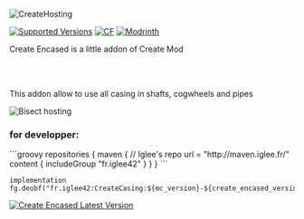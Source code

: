 

![CreateHosting](https://cdn.discordapp.com/attachments/785493649969381396/1151964355534016602/CREATE_ENCASED.png)

<a align="center" href="https://www.curseforge.com/minecraft/mc-mods/create-encased/files"><img src="https://cf.way2muchnoise.eu/versions/829380.svg" alt="Supported Versions"></a>
    <a align="center" href="https://www.curseforge.com/minecraft/mc-mods/create-encased"><img src="http://cf.way2muchnoise.eu/829380.svg" alt="CF"></a>
    <a align="center" href="https://modrinth.com/mod/create-encased"><img src="https://img.shields.io/modrinth/dt/create-encased?logo=modrinth&label=&suffix=%20&style=flat&color=242629&labelColor=5ca424&logoColor=1c1c1c" alt="Modrinth"></a> 

<p>
Create Encased is a little addon of Create Mod

 <br></br>

This addon allow to use all casing in shafts, cogwheels and pipes</p>


![Bisect hosting](https://www.bisecthosting.com/partners/custom-banners/04b018a6-2b05-42f7-bc73-448bb3ee940c.webp)

<h3>for developper:</h3>
```groovy
repositories {
    maven {
        // Iglee's repo
        url = "http://maven.iglee.fr/"
        content {
            includeGroup "fr.iglee42"
        }
    }
}
```

```
implementation fg.deobf("fr.iglee42:CreateCasing:${mc_version}-${create_encased_version}
```

<a href="http://maven.iglee.fr/#/releases/fr/iglee42/CreateCasing">
        <img src="https://flat.badgen.net/maven/v/metadata-url/http/50.20.249.21:8080/releases/fr/iglee42/CreateCasing/maven-metadata.xml?color=cf9555&label=CreateEncased" alt="Create Encased Latest Version">
    </a>